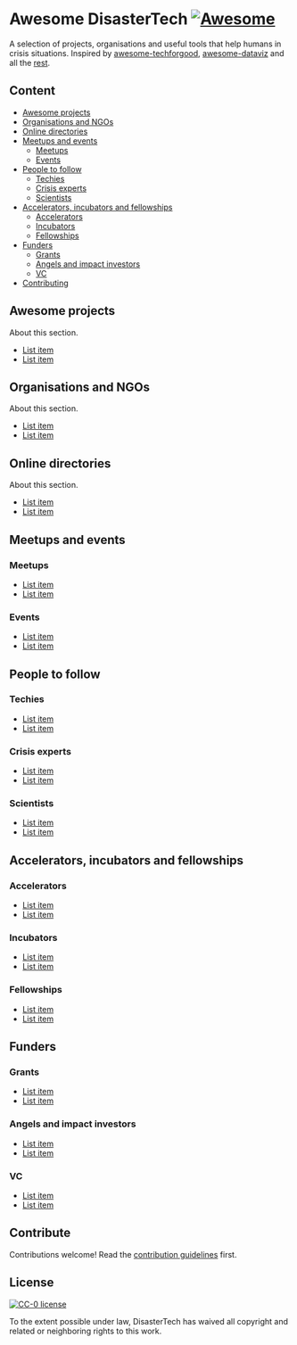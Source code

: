 # Awesome DisasterTech [![Awesome](https://awesome.re/badge.svg)](https://awesome.re)

A selection of projects, organisations and useful tools that help humans in crisis situations. Inspired by [awesome-techforgood](https://github.com/TechforgoodCAST/awesome-techforgood), [awesome-dataviz](https://github.com/fasouto/awesome-dataviz) and all the [rest](https://github.com/sindresorhus/awesome).


## Content

- [Awesome projects](#awesome-projects)
- [Organisations and NGOs](#organisations-and-ngos)
- [Online directories](#online-directories)
- [Meetups and events](#meetups-and-events)
  - [Meetups](#meetups)
  - [Events](#events)
- [People to follow](#people-to-follow)
  - [Techies](#techies)
  - [Crisis experts](#crisis-experts)
  - [Scientists](#scientists)
- [Accelerators, incubators and fellowships](#accelerators-incubators-and-fellowships)
  - [Accelerators](#accelerators)
  - [Incubators](#incubators)
  - [Fellowships](#fellowships)
- [Funders](#funders)
  - [Grants](#grants)
  - [Angels and impact investors](#angels-and-impact-investors)
  - [VC](#vc)
- [Contributing](#contribute)


## Awesome projects

About this section.

- [List item](http://example.com)
- [List item](http://example.com)

## Organisations and NGOs

About this section.

- [List item](http://example.com)
- [List item](http://example.com)

## Online directories

About this section.

- [List item](http://example.com)
- [List item](http://example.com)

## Meetups and events

### Meetups

- [List item](http://example.com)
- [List item](http://example.com)

### Events

- [List item](http://example.com)
- [List item](http://example.com)

## People to follow

### Techies

- [List item](http://example.com)
- [List item](http://example.com)

### Crisis experts

- [List item](http://example.com)
- [List item](http://example.com)

### Scientists

- [List item](http://example.com)
- [List item](http://example.com)

## Accelerators, incubators and fellowships

### Accelerators

- [List item](http://example.com)
- [List item](http://example.com)

### Incubators

- [List item](http://example.com)
- [List item](http://example.com)

### Fellowships

- [List item](http://example.com)
- [List item](http://example.com)

## Funders

### Grants

- [List item](http://example.com)
- [List item](http://example.com)

### Angels and impact investors

- [List item](http://example.com)
- [List item](http://example.com)

### VC

- [List item](http://example.com)
- [List item](http://example.com)


## Contribute

Contributions welcome! Read the [contribution guidelines](contributing.md) first.


## License

[![CC-0 license](https://img.shields.io/badge/License-CC--0-blue.svg)](https://creativecommons.org/licenses/by-nd/4.0)

To the extent possible under law, DisasterTech has waived all copyright and
related or neighboring rights to this work.
